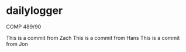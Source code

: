 # dailylogger
COMP 489/90

This is a commit from Zach
This is a commit from Hans
This is a commit from Jon
